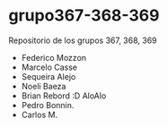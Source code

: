 # grupo367-368-369

Repositorio de los grupos 367, 368, 369

- Federico Mozzon
- Marcelo Casse
- Sequeira Alejo
- Noeli Baeza
- Brian Rebord :D AloAlo
- Pedro Bonnin.
- Carlos M.
